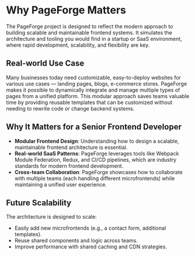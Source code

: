 # Why PageForge Matters

The PageForge project is designed to reflect the modern approach to building scalable and maintainable frontend systems. It simulates the architecture and tooling you would find in a startup or SaaS environment, where rapid development, scalability, and flexibility are key.

## Real-world Use Case
Many businesses today need customizable, easy-to-deploy websites for various use cases — landing pages, blogs, e-commerce stores. PageForge makes it possible to dynamically integrate and manage multiple types of pages from a unified platform. This modular approach saves teams valuable time by providing reusable templates that can be customized without needing to rewrite code or change backend systems.

## Why It Matters for a Senior Frontend Developer
- **Modular Frontend Design**: Understanding how to design a scalable, maintainable frontend architecture is essential.
- **Real-world SaaS Patterns**: PageForge leverages tools like Webpack Module Federation, Redux, and CI/CD pipelines, which are industry standards for modern frontend development.
- **Cross-team Collaboration**: PageForge showcases how to collaborate with multiple teams (each handling different microfrontends) while maintaining a unified user experience.

## Future Scalability
The architecture is designed to scale:
- Easily add new microfrontends (e.g., a contact form, additional templates).
- Reuse shared components and logic across teams.
- Improve performance with shared caching and CDN strategies.